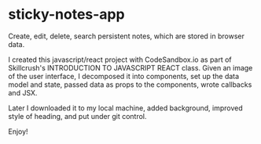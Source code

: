 # sticky-notes-app
Create, edit, delete, search persistent notes, which are stored in browser data.

I created this javascript/react project with CodeSandbox.io as part of Skillcrush's INTRODUCTION TO JAVASCRIPT REACT class.
Given an image of the user interface, I decomposed it into components, set up the data model and state, passed data as props to the components, wrote callbacks and JSX.

Later I downloaded it to my local machine, added background, improved style of heading, and put under git control.

Enjoy!

